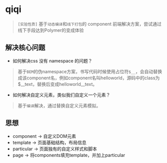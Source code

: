 qiqi
====

> `[实验性质]` 基于`动态编译`和`线下打包`的 component 前端解决方案，尝试通过线下手段达到Polymer的变成体验

解决核心问题
------------

* 如何解决css 没有 namespace 的问题？
> 基于`BEM`的伪namespace方案，书写代码时候使用占位符`$__`，会自动替换成该component名，例如component名叫helloworld，源码中的class为$__text，替换后变成helloworld__text。

* 如何解决自定义元素，类似我们自定义一个<helloworld></helloworld>元素？
> 基于`编译`解决，通过替换自定义元素模拟。


思想
----

* component -> 自定义DOM元素
* template -> 页面基础结构，布局信息
* particular -> 页面独有的自定义样式和脚本
* page -> 将components填充template，并加上particular
